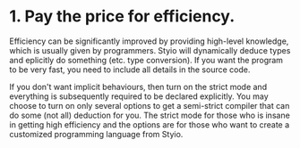 # 1. Pay the price for efficiency.

Efficiency can be significantly improved by providing high-level knowledge, which is usually given by programmers. Styio will dynamically deduce types and eplicitly do something (etc. type conversion). If you want the program to be very fast, you need to include all details in the source code.&#x20;

If you don't want implicit behaviours, then turn on the strict mode and everything is subsequently required to be declared explicitly. You may choose to turn on only several options to get a semi-strict compiler that can do some (not all) deduction for you. The strict mode for those who is insane in getting high efficiency and the options are for those who want to create a customized programming language from Styio.
